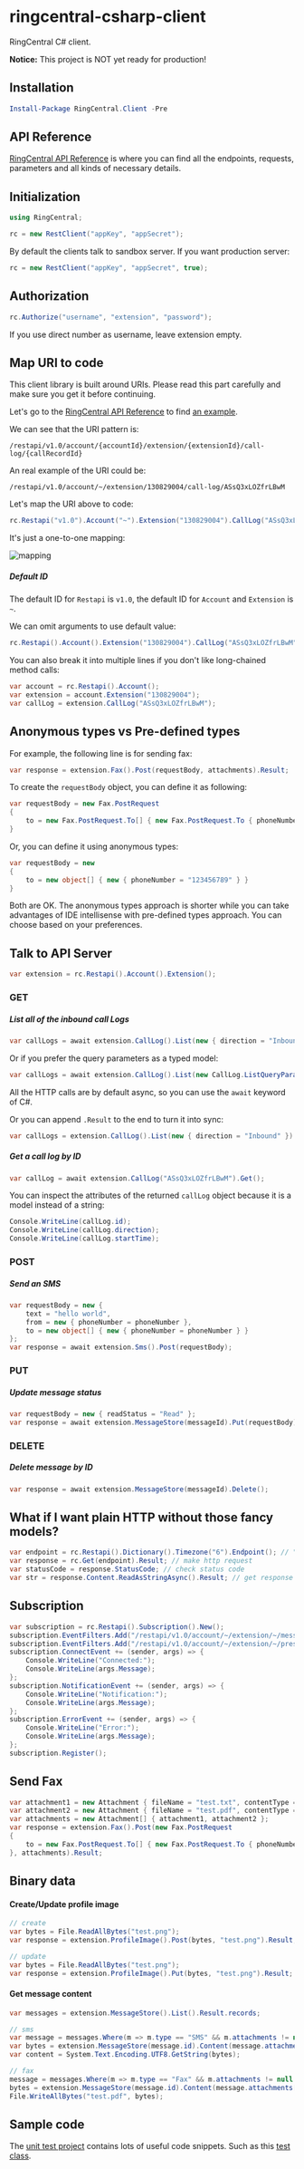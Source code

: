 # ringcentral-csharp-client

RingCentral C# client.

**Notice:** This project is NOT yet ready for production!


## Installation

```powershell
Install-Package RingCentral.Client -Pre
```


## API Reference

[RingCentral API Reference](https://developer.ringcentral.com/api-docs/latest/index.html#!#APIReference.html) is where you can find all the endpoints, requests, parameters and all kinds of necessary details.


## Initialization

```cs
using RingCentral;

rc = new RestClient("appKey", "appSecret");
```

By default the clients talk to sandbox server. If you want production server:

```cs
rc = new RestClient("appKey", "appSecret", true);
```


## Authorization

```cs
rc.Authorize("username", "extension", "password");
```

If you use direct number as username, leave extension empty.


## Map URI to code

This client library is built around URIs. 
Please read this part carefully and make sure you get it before continuing.

Let's go to the [RingCentral API Reference](https://developer.ringcentral.com/api-docs/latest/index.html#!#APIReference.html) to find 
[an example](https://developer.ringcentral.com/api-docs/latest/index.html#!#RefExtensionCallLogRecord.html).

We can see that the URI pattern is:

```
/restapi/v1.0/account/{accountId}/extension/{extensionId}/call-log/{callRecordId}
```

An real example of the URI could be:

```none
/restapi/v1.0/account/~/extension/130829004/call-log/ASsQ3xLOZfrLBwM
```

Let's map the URI above to code:

```cs
rc.Restapi("v1.0").Account("~").Extension("130829004").CallLog("ASsQ3xLOZfrLBwM");
```

It's just a one-to-one mapping:

![mapping](mapping.png)


##### Default ID

The default ID for `Restapi` is `v1.0`, the default ID for `Account` and `Extension` is `~`.

We can omit arguments to use default value:

```cs
rc.Restapi().Account().Extension("130829004").CallLog("ASsQ3xLOZfrLBwM");
```

You can also break it into multiple lines if you don't like long-chained method calls:

```cs
var account = rc.Restapi().Account();
var extension = account.Extension("130829004");
var callLog = extension.CallLog("ASsQ3xLOZfrLBwM");
```


## Anonymous types vs Pre-defined types

For example, the following line is for sending fax:

```cs
var response = extension.Fax().Post(requestBody, attachments).Result;
```

To create the `requestBody` object, you can define it as following:

```cs
var requestBody = new Fax.PostRequest
{
    to = new Fax.PostRequest.To[] { new Fax.PostRequest.To { phoneNumber = "123456789" } }
}
```

Or, you can define it using anonymous types:

```cs
var requestBody = new
{
    to = new object[] { new { phoneNumber = "123456789" } }
}
```

Both are OK. The anonymous types approach is shorter while you can take advantages of IDE intellisense with pre-defined types approach.
You can choose based on your preferences.


## Talk to API Server

```cs
var extension = rc.Restapi().Account().Extension();
```


### GET

##### List all of the inbound call Logs

```cs
var callLogs = await extension.CallLog().List(new { direction = "Inbound" });
```

Or if you prefer the query parameters as a typed model:

```cs
var callLogs = await extension.CallLog().List(new CallLog.ListQueryParams { direction = "Inbound" });
```

All the HTTP calls are by default async, so you can use the `await` keyword of C#.

Or you can append `.Result` to the end to turn it into sync:

```cs
var callLogs = extension.CallLog().List(new { direction = "Inbound" }).Result;
```


##### Get a call log by ID

```cs
var callLog = await extension.CallLog("ASsQ3xLOZfrLBwM").Get();
```

You can inspect the attributes of the returned `callLog` object because it is a model instead of a string:

```cs
Console.WriteLine(callLog.id);
Console.WriteLine(callLog.direction);
Console.WriteLine(callLog.startTime);
```


### POST

##### Send an SMS

```cs
var requestBody = new {
    text = "hello world",
    from = new { phoneNumber = phoneNumber },
    to = new object[] { new { phoneNumber = phoneNumber } }
};
var response = await extension.Sms().Post(requestBody);
```


### PUT

##### Update message status

```cs
var requestBody = new { readStatus = "Read" };
var response = await extension.MessageStore(messageId).Put(requestBody);
```


### DELETE

##### Delete message by ID

```cs
var response = await extension.MessageStore(messageId).Delete();
```


## What if I want plain HTTP without those fancy models?

```cs
var endpoint = rc.Restapi().Dictionary().Timezone("6").Endpoint(); // "/restapi/v1.0/dictionary/timezone/6"
var response = rc.Get(endpoint).Result; // make http request
var statusCode = response.StatusCode; // check status code
var str = response.Content.ReadAsStringAsync().Result; // get response string
```


## Subscription

```cs
var subscription = rc.Restapi().Subscription().New();
subscription.EventFilters.Add("/restapi/v1.0/account/~/extension/~/message-store");
subscription.EventFilters.Add("/restapi/v1.0/account/~/extension/~/presence");
subscription.ConnectEvent += (sender, args) => {
    Console.WriteLine("Connected:");
    Console.WriteLine(args.Message);
};
subscription.NotificationEvent += (sender, args) => {
    Console.WriteLine("Notification:");
    Console.WriteLine(args.Message);
};
subscription.ErrorEvent += (sender, args) => {
    Console.WriteLine("Error:");
    Console.WriteLine(args.Message);
};
subscription.Register();
```


## Send Fax

```cs
var attachment1 = new Attachment { fileName = "test.txt", contentType = "text/plain", bytes = Encoding.UTF8.GetBytes("hello world") };
var attachment2 = new Attachment { fileName = "test.pdf", contentType = "application/pdf", bytes = File.ReadAllBytes("test.pdf") };
var attachments = new Attachment[] { attachment1, attachment2 };
var response = extension.Fax().Post(new Fax.PostRequest
{
    to = new Fax.PostRequest.To[] { new Fax.PostRequest.To { phoneNumber = Config.Instance.receiver } }
}, attachments).Result;
```


## Binary data

#### Create/Update profile image

```cs
// create
var bytes = File.ReadAllBytes("test.png");
var response = extension.ProfileImage().Post(bytes, "test.png").Result;

// update
var bytes = File.ReadAllBytes("test.png");
var response = extension.ProfileImage().Put(bytes, "test.png").Result;
```

#### Get message content

```cs
var messages = extension.MessageStore().List().Result.records;

// sms
var message = messages.Where(m => m.type == "SMS" && m.attachments != null && m.attachments.Length > 0).First();
var bytes = extension.MessageStore(message.id).Content(message.attachments[0].id).Get().Result;
var content = System.Text.Encoding.UTF8.GetString(bytes);

// fax
message = messages.Where(m => m.type == "Fax" && m.attachments != null && m.attachments.Length > 0).First();
bytes = extension.MessageStore(message.id).Content(message.attachments[0].id).Get().Result;
File.WriteAllBytes("test.pdf", bytes);
```


## Sample code

The [unit test project](https://github.com/tylerlong/ringcentral-csharp-client/tree/master/RingCentral.Test) contains lots of useful code snippets.
Such as this [test class](https://github.com/tylerlong/ringcentral-csharp-client/blob/master/RingCentral.Test/ContactTest.cs).
